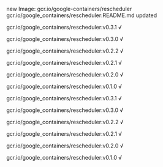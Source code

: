 new Image: gcr.io/google-containers/rescheduler
gcr.io/google_containers/rescheduler:README.md updated 

gcr.io/google_containers/rescheduler:v0.3.1 √

gcr.io/google_containers/rescheduler:v0.3.0 √

gcr.io/google_containers/rescheduler:v0.2.2 √

gcr.io/google_containers/rescheduler:v0.2.1 √

gcr.io/google_containers/rescheduler:v0.2.0 √

gcr.io/google_containers/rescheduler:v0.1.0 √

gcr.io/google_containers/rescheduler:v0.3.1 √

gcr.io/google_containers/rescheduler:v0.3.0 √

gcr.io/google_containers/rescheduler:v0.2.2 √

gcr.io/google_containers/rescheduler:v0.2.1 √

gcr.io/google_containers/rescheduler:v0.2.0 √

gcr.io/google_containers/rescheduler:v0.1.0 √

